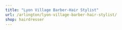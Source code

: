 ```yaml
---
title: "Lyon Village Barber-Hair Stylist"
url: /arlington/lyon-village-barber-hair-stylist/
shop: hairdresser
---
```

